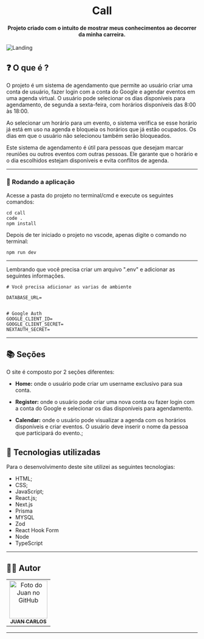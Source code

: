 <h1 align="center">
  <br>Call
</h1>

<h4 align="center">
  Projeto criado com o intuito de mostrar meus conhecimentos ao decorrer da minha carreira.
</h4>

![Landing](https://user-images.githubusercontent.com/86435195/236067414-ef58987a-127f-4c10-8ae8-eb641d0ffa9a.png)


## ❓ O que é ?

O projeto é um sistema de agendamento que permite ao usuário criar uma conta de usuário, fazer login com a conta do Google e agendar eventos em uma agenda virtual. O usuário pode selecionar os dias disponíveis para agendamento, de segunda a sexta-feira, com horários disponíveis das 8:00 às 18:00.

Ao selecionar um horário para um evento, o sistema verifica se esse horário já está em uso na agenda e bloqueia os horários que já estão ocupados. Os dias em que o usuário não selecionou também serão bloqueados.

Este sistema de agendamento é útil para pessoas que desejam marcar reuniões ou outros eventos com outras pessoas. Ele garante que o horário e o dia escolhidos estejam disponíveis e evita conflitos de agenda.
<hr>

<h3>🧭 Rodando a aplicação</h3>

<span class="pl-c"><span class="pl-c"></span> Acesse a pasta do projeto no terminal/cmd e execute os seguintes comandos:</span>

```
cd call
code .
npm install
```
<span class="pl-c"><span class="pl-c"></span>Depois de ter iniciado o projeto no vscode, apenas digite o comando no terminal:</span>

```
npm run dev
```
<hr>

<span class="pl-c"><span class="pl-c"></span>Lembrando que você precisa criar um arquivo ".env" e adicionar as seguintes informações.</span>

```
# Você precisa adicionar as varias de ambiente

DATABASE_URL=


# Google Auth
GOOGLE_CLIENT_ID=
GOOGLE_CLIENT_SECRET=
NEXTAUTH_SECRET=
```
<hr>


## 📚 Seções
O site é composto por 2 seções diferentes:

- **Home:** onde o usuário pode criar um username exclusivo para sua conta.


- **Register:** onde o usuário pode criar uma nova conta ou fazer login com a conta do Google e selecionar os dias disponíveis para agendamento.

- **Calendar:** onde o usuário pode visualizar a agenda com os horários disponíveis e criar eventos. O usuário deve inserir o nome da pessoa que participará do evento.;

## 💼 Tecnologias utilizadas
Para o desenvolvimento deste site utilizei as seguintes tecnologias:

- HTML;
- CSS;
- JavaScript;
- React.js;
- Next.js
- Prisma
- MYSQL
- Zod
- React Hook Form
- Node
- TypeScript



---

## 👨‍💻 Autor<br>
<table>
  <tr>
    <td align="center">
      <a href="https://github.com/JuanCarllos13">
        <img src="https://github.com/JuanCarllos13.png" height="100px" alt="Foto do Juan no GitHub"/><br>
        <sub>
          <b>JUAN CARLOS</b>
        </sub>
      </a>
    </td>
  </tr>
</table>
</table>
<hr>
